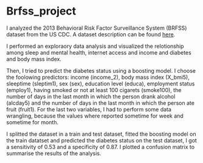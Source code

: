 # Brfss_project

I analyzed the 2013 Behavioral Risk Factor Surveillance System (BRFSS) dataset from the US CDC. A dataset description can be found [here](https://d3c33hcgiwev3.cloudfront.net/_e34476fda339107329fc316d1f98e042_brfss_codebook.html?Expires=1694736000&Signature=diAj0NPo42fVchrpVdnHIWTdLJ9454i20zL7ptBmqMmKOc5t0eOSfY3BjsPE1kt6FV~YwEGjjbPkVNIkodAxVhRR-pmFtHXy2PkcSyACXjUJ1-vjxyuqR9XY6CGVGHvcaAtTA5kU-GSpnXMQYv81CucslV7UUxKFVRR2B2j7cPc_&Key-Pair-Id=APKAJLTNE6QMUY6HBC5A).

I performed an exploraory data analysis and visualized the relotionship among sleep and mental health, internet access and income and diabetes and body mass index.

Then, I tried to predict the diabetes status using a boosting model. I choose the foolowing predictors: income (income_2), body mass index (X_bmi5), sleeptime (sleptim1), sex (sex), education level (educa), employment status (employ1), having smoked or not at least 100 cigarets (smoke100), the number of days in the last month in which the person drank alcohol (alcday5)  and the number of days in the last month in which the person ate fruit (fruit1). For the last two variables, I had to perform some data wrangling, because the values where reported sometime for week and sometime for month.

I splitted the dataset in a train and test dataset, fitted the boosting model on the train datatset and predicted the diabetes status on the test dataset, I got a sensitivity of 0.53 and a specificity of 0.87. I plotted a confusion matrix to summarise the results of the analysis.

